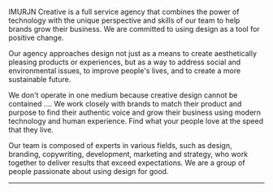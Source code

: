 IMURJN Creative is a full service agency that combines the power of technology with the unique perspective and skills of our team to help brands grow their business.  We are committed to using design as a tool for positive change. 

Our agency approaches design not just as a means to create aesthetically pleasing products or experiences, but as a way to address social and environmental issues, to improve people's lives, and to create a more sustainable future.  

We don't operate in one medium because creative design cannot be contained
....
We work closely with brands to match their product and purpose to find their authentic voice and grow their business using modern technology and human experience. Find what your people love at the speed that they live.  

Our team is composed of experts in various fields, such as design, branding, copywriting, development, marketing and strategy, who work together to deliver results that exceed expectations.  We are a group of people passionate about using design for good. 
****

